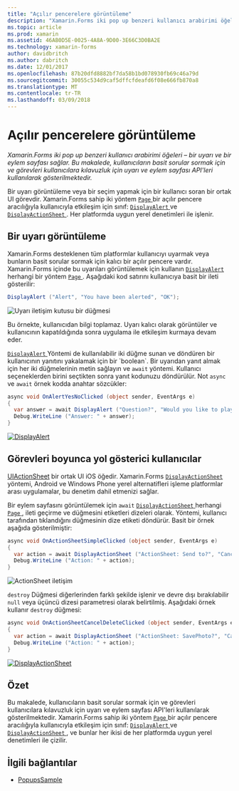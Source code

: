 ```yaml
---
title: "Açılır pencerelere görüntüleme"
description: "Xamarin.Forms iki pop up benzeri kullanıcı arabirimi öğeleri – bir uyarı ve bir eylem sayfası sağlar. Bu makalede, kullanıcıların basit sorular sormak için ve görevleri kullanıcılara kılavuzluk için uyarı ve eylem sayfası API'leri kullanılarak gösterilmektedir."
ms.topic: article
ms.prod: xamarin
ms.assetid: 46AB0D5E-0025-4A8A-9D00-3E66C3D0BA2E
ms.technology: xamarin-forms
author: davidbritch
ms.author: dabritch
ms.date: 12/01/2017
ms.openlocfilehash: 87b20dfd8882bf7da58b1bd078930fb69c46a79d
ms.sourcegitcommit: 30055c534d9caf5dffcfdeafd6f08e666fb870a8
ms.translationtype: MT
ms.contentlocale: tr-TR
ms.lasthandoff: 03/09/2018
---
```

# <a name="displaying-pop-ups"></a>Açılır pencerelere görüntüleme

_Xamarin.Forms iki pop up benzeri kullanıcı arabirimi öğeleri – bir uyarı ve bir eylem sayfası sağlar. Bu makalede, kullanıcıların basit sorular sormak için ve görevleri kullanıcılara kılavuzluk için uyarı ve eylem sayfası API'leri kullanılarak gösterilmektedir._

Bir uyarı görüntüleme veya bir seçim yapmak için bir kullanıcı soran bir ortak UI görevdir. Xamarin.Forms sahip iki yöntem [ `Page` ](https://developer.xamarin.com/api/type/Xamarin.Forms.Page/) bir açılır pencere aracılığıyla kullanıcıyla etkileşim için sınıf: [ `DisplayAlert` ](https://developer.xamarin.com/api/member/Xamarin.Forms.Page.DisplayAlert(System.String,System.String,System.String)/) ve [ `DisplayActionSheet` ](https://developer.xamarin.com/api/member/Xamarin.Forms.Page.DisplayActionSheet(System.String,System.String,System.String,System.String[])/). Her platformda uygun yerel denetimleri ile işlenir.

## <a name="displaying-an-alert"></a>Bir uyarı görüntüleme

Xamarin.Forms desteklenen tüm platformlar kullanıcıyı uyarmak veya bunların basit sorular sormak için kalıcı bir açılır pencere vardır. Xamarin.Forms içinde bu uyarıları görüntülemek için kullanın [ `DisplayAlert` ](https://developer.xamarin.com/api/member/Xamarin.Forms.Page.DisplayAlert(System.String,System.String,System.String)/) herhangi bir yöntem [ `Page` ](https://developer.xamarin.com/api/type/Xamarin.Forms.Page/). Aşağıdaki kod satırını kullanıcıya basit bir ileti gösterilir:

```csharp
DisplayAlert ("Alert", "You have been alerted", "OK");
```

![](pop-ups-images/alert.png "Uyarı iletişim kutusu bir düğmesi")

Bu örnekte, kullanıcıdan bilgi toplamaz. Uyarı kalıcı olarak görüntüler ve kullanıcının kapatıldığında sonra uygulama ile etkileşim kurmaya devam eder.

[ `DisplayAlert` ](https://developer.xamarin.com/api/member/Xamarin.Forms.Page.DisplayAlert(System.String,System.String,System.String)/) Yöntemi de kullanılabilir iki düğme sunan ve döndüren bir kullanıcının yanıtını yakalamak için bir `boolean`. Bir uyarıdan yanıt almak için her iki düğmelerinin metin sağlayın ve `await` yöntemi. Kullanıcı seçeneklerden birini seçtikten sonra yanıt kodunuzu döndürülür. Not `async` ve `await` örnek kodda anahtar sözcükler:

```csharp
async void OnAlertYesNoClicked (object sender, EventArgs e)
{
  var answer = await DisplayAlert ("Question?", "Would you like to play a game", "Yes", "No");
  Debug.WriteLine ("Answer: " + answer);
}
```

[![DisplayAlert](pop-ups-images/alert2-sml.png "uyarı iletişim iki düğmelerle")](pop-ups-images/alert2.png#lightbox "uyarı iki düğmeleri ile iletişim")

## <a name="guiding-users-through-tasks"></a>Görevleri boyunca yol gösterici kullanıcılar

[UIActionSheet](https://developer.apple.com/library/ios/documentation/uikit/reference/uiactionsheet_class/Reference/Reference.html) bir ortak UI iOS öğedir. Xamarin.Forms [ `DisplayActionSheet` ](https://developer.xamarin.com/api/member/Xamarin.Forms.Page.DisplayActionSheet(System.String,System.String,System.String,System.String[])/) yöntemi, Android ve Windows Phone yerel alternatifleri işleme platformlar arası uygulamalar, bu denetim dahil etmenizi sağlar.

Bir eylem sayfasını görüntülemek için `await` [ `DisplayActionSheet` ](https://developer.xamarin.com/api/member/Xamarin.Forms.Page.DisplayActionSheet(System.String,System.String,System.String,System.String[])/) herhangi [ `Page` ](https://developer.xamarin.com/api/type/Xamarin.Forms.Page/), ileti geçirme ve düğmesini etiketleri dizeleri olarak. Yöntemi, kullanıcı tarafından tıklandığını düğmesinin dize etiketi döndürür. Basit bir örnek aşağıda gösterilmiştir:

```csharp
async void OnActionSheetSimpleClicked (object sender, EventArgs e)
{
  var action = await DisplayActionSheet ("ActionSheet: Send to?", "Cancel", null, "Email", "Twitter", "Facebook");
  Debug.WriteLine ("Action: " + action);
}
```

![](pop-ups-images/action.png "ActionSheet iletişim")

`destroy` Düğmesi diğerlerinden farklı şekilde işlenir ve devre dışı bırakılabilir `null` veya üçüncü dizesi parametresi olarak belirtilmiş. Aşağıdaki örnek kullanır `destroy` düğmesi:

```csharp
async void OnActionSheetCancelDeleteClicked (object sender, EventArgs e)
{
  var action = await DisplayActionSheet ("ActionSheet: SavePhoto?", "Cancel", "Delete", "Photo Roll", "Email");
  Debug.WriteLine ("Action: " + action);
}
```

[![DisplayActionSheet](pop-ups-images/action2-sml.png "eylem sayfası iletişim Destroy düğmesiyle")](pop-ups-images/action2.png#lightbox "yok et düğmesi eylemi sayfası iletişim kutusu")

## <a name="summary"></a>Özet

Bu makalede, kullanıcıların basit sorular sormak için ve görevleri kullanıcılara kılavuzluk için uyarı ve eylem sayfası API'leri kullanılarak gösterilmektedir. Xamarin.Forms sahip iki yöntem [ `Page` ](https://developer.xamarin.com/api/type/Xamarin.Forms.Page/) bir açılır pencere aracılığıyla kullanıcıyla etkileşim için sınıf: [ `DisplayAlert` ](https://developer.xamarin.com/api/member/Xamarin.Forms.Page.DisplayAlert(System.String,System.String,System.String)/) ve [ `DisplayActionSheet` ](https://developer.xamarin.com/api/member/Xamarin.Forms.Page.DisplayActionSheet(System.String,System.String,System.String,System.String[])/), ve bunlar her ikisi de her platformda uygun yerel denetimleri ile çizilir.



## <a name="related-links"></a>İlgili bağlantılar

- [PopupsSample](https://developer.xamarin.com/samples/xamarin-forms/Navigation/Pop-ups/)
